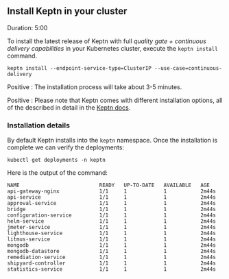 
## Install Keptn in your cluster
Duration: 5:00

To install the latest release of Keptn with full _quality gate + continuous delivery capabilities_ in your Kubernetes cluster, execute the `keptn install` command.

<!-- bash 
echo "{}" > creds.json
 
keptn install --endpoint-service-type=ClusterIP --use-case=continuous-delivery -c ./creds.json
-->

```
keptn install --endpoint-service-type=ClusterIP --use-case=continuous-delivery
```

<!-- bash verify_test_step $? "keptn install failed" -->

Positive
: The installation process will take about 3-5 minutes.

Positive
: Please note that Keptn comes with different installation options, all of the described in detail in the [Keptn docs](https://keptn.sh/docs/0.11.x/operate/install/).

### Installation details 

By default Keptn installs into the `keptn` namespace. Once the installation is complete we can verify the deployments:

<!-- command -->
```
kubectl get deployments -n keptn
```

Here is the output of the command:

```
NAME                          READY   UP-TO-DATE   AVAILABLE   AGE
api-gateway-nginx             1/1     1            1           2m44s
api-service                   1/1     1            1           2m44s
approval-service              1/1     1            1           2m44s
bridge                        1/1     1            1           2m44s
configuration-service         1/1     1            1           2m44s
helm-service                  1/1     1            1           2m44s
jmeter-service                1/1     1            1           2m44s
lighthouse-service            1/1     1            1           2m44s
litmus-service                1/1     1            1           2m44s
mongodb                       1/1     1            1           2m44s
mongodb-datastore             1/1     1            1           2m44s
remediation-service           1/1     1            1           2m44s
shipyard-controller           1/1     1            1           2m44s
statistics-service            1/1     1            1           2m44s
```




